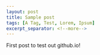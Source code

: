 ```yaml
---
layout: post
title: Sample post
tags: [A Tag, Test, Lorem, Ipsum]
excerpt_separator: <!--more-->
---
```


First post to test out github.io! 

